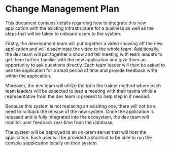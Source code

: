 # Change Management Plan

This document contains details regarding how to integrate this new application with the existing infrastructure for a business as well as the steps that will be taken to onboard users to the system.

Firstly, the development team will put together a video showing off the new application and will disseminate the video to the whole team. Additionally, the dev team will put together a show and tell meeting with team leaders to get them further familiar with the new application and give them an opportunity to ask questions directly. Each team leader will then be asked to use the application for a small period of time and provide feedback write within the application.

Moreover, the dev team will utilize the train the trainer method where each team leaders will be expected to lead a meeting with their teams while a representative from the dev team is present to help step in if needed.

Because this system is not replacing an exisiting one, there will not be a need to rollback the release of the new system. Once the application is released and is fully integrated into the ecosystem, the dev team will monitor user feedback real-time from the database.

The system will be deployed to an on-prem server that will host the application. Each user will be provided a shortcut to be able to run the console sapplication locally on their system.
